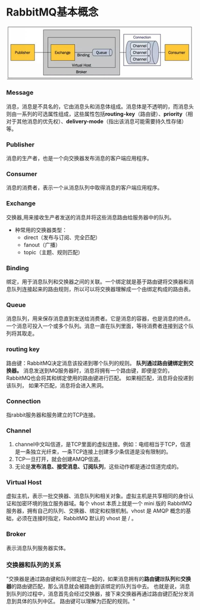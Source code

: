 # RabbitMQ基本概念
![如图设置](https://github.com/coffeeliuwei/boot/blob/master/img/10.jpg?raw=true)

### Message
消息，消息是不具名的，它由消息头和消息体组成。消息体是不透明的，而消息头则由一系列的可选属性组成，这些属性包括**routing-key**（路由键）、**priority**（相对于其他消息的优先权）、**delivery-mode**（指出该消息可能需要持久性存储）等。
### Publisher
消息的生产者，也是一个向交换器发布消息的客户端应用程序。		
### Consumer
消息的消费者，表示一个从消息队列中取得消息的客户端应用程序。
### Exchange
交换器,用来接收生产者发送的消息并将这些消息路由给服务器中的队列。
+ 种常用的交换器类型：
   +    direct（发布与订阅、完全匹配）
   +  fanout（广播）
   +  topic（主题、规则匹配）

### Binding
绑定，用于消息队列和交换器之间的关联。一个绑定就是基于路由键将交换器和消息队列连接起来的路由规则，所以可以将交换器理解成一个由绑定构成的路由表。
### Queue
消息队列，用来保存消息直到发送给消费者。它是消息的容器，也是消息的终点。一个消息可投入一个或多个队列。消息一直在队列里面，等待消费者连接到这个队列将其取走。		
### routing key	
路由键：RabbitMQ决定消息该投递到哪个队列的规则。
**队列通过路由键绑定到交换器。**
消息发送到MQ服务器时，消息将拥有一个路由键，即便是空的，RabbitMQ也会将其和绑定使用的路由键进行匹配。
如果相匹配，消息将会投递到该队列，
如果不匹配，消息将会进入黑洞。		
### Connection
指rabbit服务器和服务建立的TCP连接。		
### Channel	
1. channel中文叫信道，是TCP里面的虚拟连接。例如：电缆相当于TCP，信道是一条独立光纤束，一条TCP连接上创建多少条信道是没有限制的。
2. TCP一旦打开，就会创建AMQP信道。
3. 无论是**发布消息、接受消息、订阅队列**，这些动作都是通过信道完成的。

### Virtual Host		
虚拟主机，表示一批交换器、消息队列和相关对象。虚拟主机是共享相同的身份认证和加密环境的独立服务器域。每个 vhost 本质上就是一个 mini 版的 RabbitMQ 服务器，拥有自己的队列、交换器、绑定和权限机制。vhost 是 AMQP 概念的基础，必须在连接时指定，RabbitMQ 默认的 vhost 是 / 。	
### Broker
表示消息队列服务器实体。	
### 交换器和队列的关系						
"交换器是通过路由键和队列绑定在一起的，如果消息拥有的**路由键**跟**队列**和**交换器**的路由键匹配，那么消息就会被路由到该绑定的队列当中去。
也就是说，消息到队列的过程中，消息首先会经过交换器，接下来交换器再通过路由键匹配分发消息到具体的队列中区。
路由键可以理解为匹配的规则。"						
